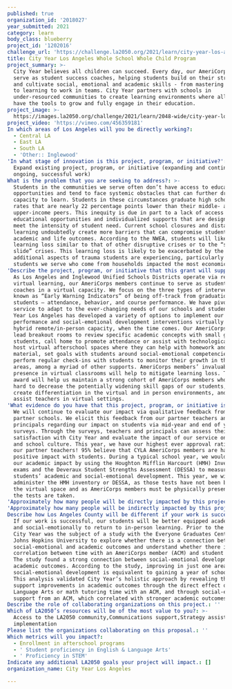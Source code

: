 ```yaml
---
published: true
organization_id: '2018027'
year_submitted: 2021
category: learn
body_class: blueberry
project_id: '1202016'
challenge_url: 'https://challenge.la2050.org/2021/learn/city-year-los-angeles/'
title: City Year Los Angeles Whole School Whole Child Program
project_summary: >-
  City Year believes all children can succeed. Every day, our AmeriCorps members
  serve as student success coaches, helping students build on their strengths
  and cultivate social, emotional and academic skills - from mastering fractions
  to learning to work in teams. City Year partners with schools in
  under-resourced communities to create learning environments where all students
  have the tools to grow and fully engage in their education.
project_image: >-
  https://images.la2050.org/challenge/2021/learn/2048-wide/city-year-los-angeles.jpg
project_video: 'https://vimeo.com/456359181'
In which areas of Los Angeles will you be directly working?:
  - Central LA
  - East LA
  - South LA
  - 'Other:: Inglewood'
'In what stage of innovation is this project, program, or initiative?': >-
  Expand existing project, program, or initiative (expanding and continuing
  ongoing, successful work)
What is the problem that you are seeking to address?: >-
  Students in the communities we serve often don’t have access to educational
  opportunities and tend to face systemic obstacles that can further drain their
  capacity to learn. Students in these circumstances graduate high school at
  rates that are nearly 22 percentage points lower than their middle- and
  upper-income peers. This inequity is due in part to a lack of access to
  educational opportunities and individualized supports that are designed to
  meet the intensity of student need. Current school closures and distance
  learning undoubtedly create more barriers that can compromise students’
  academic and life outcomes. According to the NWEA, students will likely see
  learning loss similar to that of other disruptive crises or to the “summer
  slide” crises. This learning loss is likely to be exacerbated by the
  additional aspects of trauma students are experiencing, particularly the
  students we serve who come from households impacted the most economically.
'Describe the project, program, or initiative that this grant will support to address the problem identified.': >-
  As Los Angeles and Inglewood Unified Schools Districts operate via remote
  virtual learning, our AmeriCorps members continue to serve as student success
  coaches in a virtual capacity. We focus on the three types of interventions
  known as “Early Warning Indicators” of being off-track from graduation for
  students – attendance, behavior, and course performance. We have pivoted our
  service to adapt to the ever-changing needs of our schools and students. City
  Year Los Angeles has developed a variety of options to implement our course
  performance and social-emotional development interventions virtually or in a
  hybrid remote/in-person capacity, when the time comes. Our AmeriCorps members
  lead breakout rooms to review specific academic concepts with small groups of
  students, call home to promote attendance or assist with technological issues,
  host virtual afterschool spaces where they can help with homework and class
  material, set goals with students around social-emotional competencies, and
  perform regular check-ins with students to monitor their growth in those
  areas, among a myriad of other supports. AmeriCorps members’ invaluable
  presence in virtual classrooms will help to mitigate learning loss. This grant
  award will help us maintain a strong cohort of AmeriCorps members who work
  hard to decrease the potentially widening skill gaps of our students, help
  create differentiation in the virtual and in person environments, and to
  assist teachers in virtual settings.
'What evidence do you have that this project, program, or initiative is or will be successful, and how will you define and measure success?': >-
  We will continue to evaluate our impact via qualitative feedback from our
  partner schools. We elicit this feedback from our partner teachers and
  principals regarding our impact on students via mid-year and end of year
  surveys. Through the surveys, teachers and principals can assess their
  satisfaction with City Year and evaluate the impact of our service on students
  and school culture. This year, we have our highest ever approval ratings from
  our partner teachers! 95% believe that CYLA AmeriCorps members are having a
  positive impact with students. During a typical school year, we would measure
  our academic impact by using the Houghton Mifflin Harcourt (HMH) Inventory
  exams and the Deveraux Student Strengths Assessment (DESSA) to measure
  students’ academic and social-emotional development. This year, we will not
  administer the HMH inventory or DESSA, as those tests have not been built for
  the virtual space and as AmeriCorps members must be physically present when
  the tests are taken.
'Approximately how many people will be directly impacted by this project, program, or initiative?': '13000'
'Approximately how many people will be indirectly impacted by this project, program, or initiative?': '25000'
Describe how Los Angeles County will be different if your work is successful.: >-
  If our work is successful, our students will be better equipped academically
  and social-emotionally to return to in-person learning. Prior to the pandemic,
  City Year was the subject of a study with the Everyone Graduates Center at
  Johns Hopkins University to explore whether there is a connection between
  social-emotional and academic outcomes and understand whether there is a
  correlation between time with an AmeriCorps member (ACM) and student outcomes.
  The study found a strong connection between social-emotional development and
  academic outcomes. According to the study, improving in just one area of
  social-emotional development is equivalent to gaining a year of schooling.
  This analysis validated City Year’s holistic approach by revealing that we
  support improvements in academic outcomes through the direct effect of English
  Language Arts or math tutoring time with an ACM, and through social-emotional
  support from an ACM, which correlated with stronger academic outcomes.
Describe the role of collaborating organizations on this project.: ''
Which of LA2050’s resources will be of the most value to you?: >-
  Access to the LA2050 community,Communications support,Strategy assistance and
  implementation
Please list the organizations collaborating on this proposal.: ''
Which metrics will you impact?:
  - Enrollment in afterschool programs
  - ' Student proficiency in English & Language Arts'
  - ' Proficiency in STEM'
Indicate any additional LA2050 goals your project will impact.: []
organization_name: City Year Los Angeles

---
```

